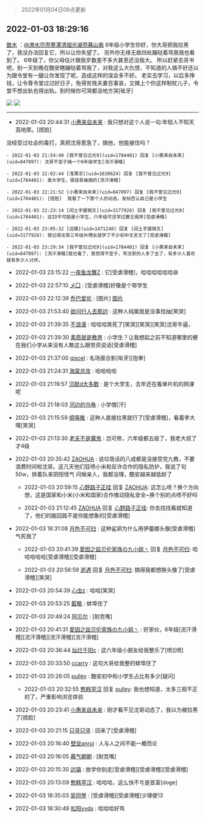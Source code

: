 > 2022年01月04日09点更新
<link rel="stylesheet" href="https://cdn.jsdelivr.net/gh/taotie6/sampleJSON@main/css/photo_show.css">
<meta name="referrer" content="no-referrer" />


 ## 2022-01-03 18:29:16 

 [㪚木](https://www.coolapk.com/feed/32572195?shareKey=MGM4ZTk3MDA4NDgyNjFkMmY2N2I~) ：<a class="feed-link-uname" href="/u/潦水尽而寒潭清烟光凝而暮山紫">@潦水尽而寒潭清烟光凝而暮山紫</a>
6年级小学生你好，你大哥把我拉黑了，我没办法回复它，所以让你失望了。
另外你无缘无故四处蹦哒着骂我我也看到了。
6年级了，你父母估计跟我岁数差不多大甚至还没我大。
所以赶紧去背书吧，别一天到晚在酷安瞎蹦哒着骂我了，对我这么大仇恨<!--break-->，不知道的人搞不好还以为跟令堂有一腿让你发现了呢，造成这样的误会多不好。
老实去学习，以后多挣钱，让令尊令堂过过好日子，免得贫贱夫妻百事哀，又摊上个你这样制杖儿子，令堂不想出轨也得出轨。到时候你可哭都没地方哭[呲牙] 

<div class="album">
<img class="img-item" src="http://image.coolapk.com/feed/2022/0103/18/1081091_651400d9_5720_4509_313@1080x726.jpeg" />
<img class="img-item" src="http://image.coolapk.com/feed/2022/0103/18/1081091_1f41b965_5720_4516_453@1080x729.png" />
</div>

 ------- 

- 2022-01-03 20:44:31 [小惠来自未来](uid=847097) : 我只想对这个人说一句:年轻人不知天高地厚。[捂脸]

没经受过社会的毒打，真把沈哥惹急了，搞他，他能接住吗？ 

    - 2022-01-03 21:54:40 [我不曾见过光9](uid=1784401) 回复 [小惠来自未来](uid=847097): 沈哥不至于搞一个6年级学生[流汗滑稽] 

    - 2022-01-03 22:02:44 [浅薄凉](uid=1630624) 回复 [我不曾见过光9](uid=1784401): 是大学生，很容易被搞的[流汗滑稽] 

    - 2022-01-03 22:21:52 [小惠来自未来](uid=847097) 回复 [我不曾见过光9](uid=1784401): [捂脸]  我看了一下那个人的动态，发帖否认自己是小学生 

    - 2022-01-03 22:23:14 [闰土手握钢叉](uid=3177928) 回复 [我不曾见过光9](uid=1784401): 这ID不可能是小学生，六年级可没学过滕王阁序[受虐滑稽] 

    - 2022-01-03 23:05:32 [远镇](uid=1471248) 回复 [闰土手握钢叉](uid=3177928): 我记得沈哥三年级外甥女就学了不少初中文言文了[受虐滑稽] 

    - 2022-01-03 23:29:34 [我不曾见过光9](uid=1784401) 回复 [小惠来自未来](uid=847097): [流汗滑稽]我也看了，我觉得不至于，骂沈哥的人多了去了，有多少人喜欢就有多少人讨厌。 

- 2022-01-03 23:15:22 [一夜鱼龙舞Z](uid=2440130) : 它[受虐滑稽]，哈哈哈哈哈哈😄 

- 2022-01-03 22:57:10 [乄囗](uid=759206) : [受虐滑稽]好像是个带学生 

- 2022-01-03 22:12:39 [乔巴爱吃](uid=927862) : [图片] [图片](http://image.coolapk.com/feed/2022/0103/22/927862_8fde1397_9158_4059_221@1080x1048.jpeg)

- 2022-01-03 21:53:40 [欲问行人去那边](uid=826969) : 这种人纯属就是没事找抽[笑哭] 

- 2022-01-03 21:39:35 [不浪漫](uid=1293716) : 哈哈哈笑死了[笑哭][笑哭][笑哭]沈哥牛逼， 

- 2022-01-03 21:39:30 [素质就是教养](uid=2192928) : 小学生？让我想起之前不知道哪里的梗
在我们小学从来没有人敢这么跟劳资说话[受虐滑稽] 

- 2022-01-03 21:37:00 [qixcel](uid=1162179) : 名场面合影[呲牙][抱拳] 

- 2022-01-03 21:24:31 [海棠总攻](uid=1184715) : 哈哈哈哈 

- 2022-01-03 21:19:57 [沉默d大多数](uid=3441191) : 是个大学生，去年还在看单片机的网课呢 

- 2022-01-03 21:18:03 [河边的乌龟](uid=4073375) : 小学僧[汗] 

- 2022-01-03 21:15:59 [噫嘻稚](uid=3140341) : 这种人直接拉黑就行了[受虐滑稽]，看着李大噗[笑哭] 

- 2022-01-03 21:13:30 [老夫不是魔鬼](uid=872069) : 岂可修，六年级都五级了，我老大叔了才4级 

- 2022-01-03 20:35:42 [ZAOHUA](uid=1930793) : 说垃圾话的八成都是没接受完九教，不要浪费时间啦沈哥。这几天他们狂喷小米和反诈合作的隐私防护，我说了句50w，排着队来阴阳怪气 问候亲人，我都没理，酷安越来越低龄了 

    - 2022-01-03 20:59:15 [心野路子正哇](uid=4346180) 回复 [ZAOHUA](uid=1930793): 这怎么喷？换个方向想，这是国家和小米(小米和国家)合作推动隐私安全~换个别的点喷不好吗 

    - 2022-01-03 21:12:45 [ZAOHUA](uid=1930793) 回复 [心野路子正哇](uid=4346180): 你去找找看就知道了，他们的脑回路不是你能想象的[受虐滑稽] 

- 2022-01-03 18:31:08 [月色不可扫](uid=3639201) : 这种鲨卵为什么用伊蕾娜头像[受虐滑稽]气死我了 

    - 2022-01-03 20:41:39 [愛因之兹贝伦家族の九小姐丶](uid=2533572) 回复 [月色不可扫](uid=3639201): 哈哈哈哈哈[受虐滑稽][受虐滑稽] 

    - 2022-01-03 20:56:59 [逝遇](uid=2589293) 回复 [月色不可扫](uid=3639201): 搞得我都想换头像了[受虐滑稽][笑哭] 

- 2022-01-03 20:54:39 [心虫z](uid=151532) : 哈哈[笑哭] 

- 2022-01-03 20:53:25 [藍略](uid=4334799) : 蚌埠住了 

- 2022-01-03 20:49:24 [阿贝尔](uid=717920) : [耐克嘴] 

- 2022-01-03 20:41:31 [愛因之兹贝伦家族の九小姐丶](uid=2533572) : 好家伙，6年级[流汗滑稽][流汗滑稽][流汗滑稽][流汗滑稽] 

- 2022-01-03 20:36:44 [灿烂千阳c](uid=1577985) : 这六年级小朋友给我整乐了[喷][喷] 

- 2022-01-03 20:33:50 [ccarry](uid=2260526) : 这句大哥给我整的蚌埠住了 

- 2022-01-03 20:26:05 [pulley](uid=391132) : 酷安初中和小学生占比有多少[疑问] 

    - 2022-01-03 20:32:55 [憨韩罕汉](uid=2786522) 回复 [pulley](uid=391132): 我也想知道，太多三观不正的了，严重影响浏览体验 

- 2022-01-03 20:23:41 [小惠来自未来](uid=847097) : 刚才看不见沈哥动态了，我以为被拉黑了[捂脸] 

- 2022-01-03 20:21:15 [只竖只竖](uid=4291126) : 回来了[受虐滑稽] 

- 2022-01-03 20:16:40 [壁垒anrui](uid=3371552) : 人与人之间不能一概而论 

- 2022-01-03 20:16:05 [暮气朝朝](uid=1273932) : [耐克嘴] 

- 2022-01-03 20:15:30 [远镇](uid=1471248) : 放学你别走[受虐滑稽][受虐滑稽][受虐滑稽] 

- 2022-01-03 20:13:09 [憨韩罕汉](uid=2786522) : 哈哈哈，这么快不亏是首富[doge] 

- 2022-01-03 18:35:03 [吴同學](uid=1320218) : [受虐滑稽][受虐滑稽]少理儍13 

- 2022-01-03 18:30:49 [松阳yyds](uid=3238991) : 哈哈哈好骂 

